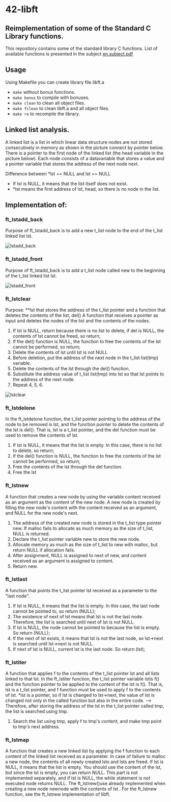 # 42-libft
## Reimplementation of some of the Standard C Library functions.

This repository contains some of the standard library C functions.
List of available functions is presented in the subject [en.subject.pdf](https://github.com/lavrenovamaria/42-libft/files/7067065/en.subject.pdf)


## Usage
Using Makefile you can create library file libft.a
* `make` without bonus functions.
* `make bonus` to compile with bonuses.
* `make clean` to clean all object files.
* `make fclean` to clean libft.a and all object files.
* `make re` to recompile the library.

## Linked list analysis.
A linked list is a list in which linear data structure nodes are not stored consecutively in memory as shown in the picture connect by pointer below. There is a pointer to the first node of the linked list (the head variable in the picture below). Each node consists of a datavariable that stores a value and a pointer variable that stores the address of the next node next.

Difference between *lst == NULL and lst == NULL
* If lst is NULL, it means that the list itself does not exist.
* *lst means the first address of lst, head, so there is no node in the list.

## Implementation of: 
###  ft_lstadd_back
Purpose of ft_lstadd_back is to add a new t_list node to the end of the t_list linked list lst.

![lstadd_back](https://user-images.githubusercontent.com/84707645/133746743-470f1b56-5242-4cf8-b312-99d8d5ffea8c.jpg)


###  ft_lstadd_front
Purpose of ft_lstadd_back is to add a t_list node called new to the beginning of the t_list linked list lst.

![lstadd_front](https://user-images.githubusercontent.com/84707645/133750541-47e69ea3-743c-44f8-a7f3-64b679649149.jpg)

###  ft_lstclear
Purpose: **lst that stores the address of the t_list pointer and a function that deletes the contents of the list, del() A function that receives a pointer as input and deletes the nodes of the list and the contents of the nodes.
1. If lst is NULL, return because there is no list to delete, if del is NULL, the contents of lst cannot be freed, so return;
2. If the del() function is NULL, the function to free the contents of the lst cannot be performed, so return;
3. Delete the contents of lst until lst is not NULL
4. Before deletion, put the address of the next node in the t_list list(tmp) variable.
5. Delete the contents of the lst through the del() function.
6. Substitute the address value of t_list list(tmp) into lst so that lst points to the address of the next node.
7. Repeat 4, 5, 6.

![lstclear](https://user-images.githubusercontent.com/84707645/133753403-aec715f1-9b67-40ca-b278-ddcb48df9ada.jpg)

###  ft_lstdelone
In the ft_lstdelone function, the t_list pointer pointing to the address of the node to be removed is lst, and the function pointer to delete the contents of the lst is del(). That is, lst is a t_list pointer, and the del function must be used to remove the contents of lst.
1. If lst is NULL, it means that the list is empty. In this case, there is no list to delete, so return;
2. If the del() function is NULL, the function to free the contents of the lst cannot be performed, so return;
3. Free the contents of the lst through the del function.
4. Free the lst

###  ft_lstnew
A function that creates a new node by using the variable content received as an argument as the content of the new node. A new node is created by filling the new node's content with the content received as an argument, and NULL for the new node's next.
1. The address of the created new node is stored in the t_list type pointer new. If malloc fails to allocate as much memory as the size of t_list, NULL is returned.
2. Declare the t_list pointer variable new to store the new node.
3. Allocate memory as much as the size of t_list to new with malloc, but return NULL if allocation fails.
4. After assignment, NULL is assigned to next of new, and content received as an argument is assigned to content.
5. Return new.

###  ft_lstlast
A function that points the t_list pointer lst received as a parameter to the "last node".
1. If lst is NULL, it means that the list is empty. In this case, the last node cannot be pointed to, so return (NULL);
2. The existence of next of lst means that lst is not the last node. Therefore, the list is searched until next of lst is not NULL.
3. If lst is NULL, the node cannot be pointed to because the list is empty. So return (NULL);
4. If the next of lst exists, it means that lst is not the last node, so lst->next is searched until lst->next is not NULL.
5. If next of lst is NULL, current lst is the last node. So return (lst);

###  ft_lstiter
A function that applies f to the contents of the t_list pointer lst and all lists linked to that lst. In the ft_lstiter function, the t_list pointer variable lstis f() and the function pointer to be applied to the content of the lst is f(). That is, lst is a t_list pointer, and f function must be used to apply f to the contents of lst.
*lst is a pointer, so if lst is changed to lst->next, the value of lst is changed not only in the called function but also in the entire code.
--> Therefore, after storing the address of the lst in the t_list pointer called tmp, the list is searched using tmp.
1. Search the list using tmp, apply f to tmp's content, and make tmp point to tmp's next address.

###  ft_lstmap
A function that creates a new linked list by applying the f function to each content of the linked list received as a parameter. In case of failure to malloc a new node, the contents of all newly created lsts and lsts are freed.
If lst is NULL, it means that the list is empty. You should use the content of the lst, but since the lst is empty, you can return NULL. This part is not implemented separately, and if lst is NULL, the while statement is not executed node returns NULL.
The ft_lstnew()use already implemented when creating a new node newnode with the contents of lst . For the ft_lstnew function, see the ft_lstnew implementation of libft.

